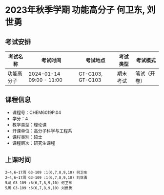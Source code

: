 # 2023年秋季学期 功能高分子 何卫东, 刘世勇




## 考试安排

| 考试名称 | 考试时间 | 考试地点 | 考试类型 | 考试模式 |
| -------- | -------- | -------- | -------- | -------- |
| 功能高分子 | 2024-01-14 09:00 - 11:00 | GT-C103, GT-C103 | 期末考试 | 笔试（开卷） |





## 课程信息

- 课程号：CHEM6019P.04
- 学分：4
- 教学类型：理论课
- 开课单位：高分子科学与工程系
- 课程类别：硕士
- 课程层次：研究生课程

## 上课时间

```
2~4,6~17周 G3-109 :1(6,7,8,9,10) 何卫东
2~4,6~17周 G3-109 :1(6,7,8,9,10) 刘世勇
5周 G3-109 :6(6,7,8,9,10) 何卫东
5周 G3-109 :6(6,7,8,9,10) 刘世勇
```

